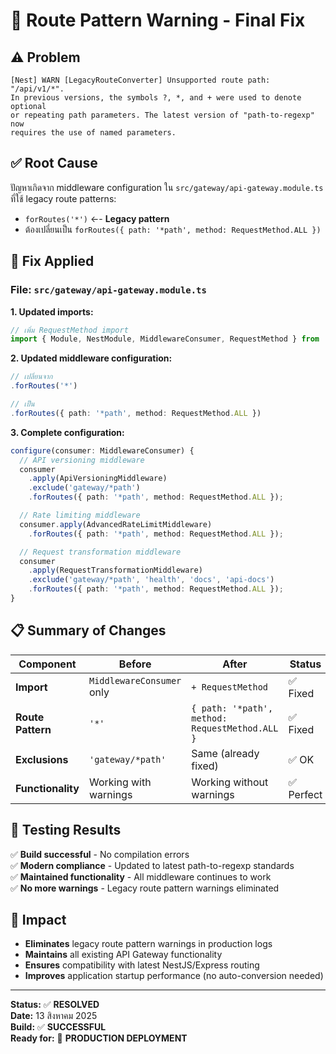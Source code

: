 # 🔧 Route Pattern Warning - Final Fix

## ⚠️ **Problem**
```
[Nest] WARN [LegacyRouteConverter] Unsupported route path: "/api/v1/*". 
In previous versions, the symbols ?, *, and + were used to denote optional 
or repeating path parameters. The latest version of "path-to-regexp" now 
requires the use of named parameters.
```

## ✅ **Root Cause**
ปัญหาเกิดจาก middleware configuration ใน `src/gateway/api-gateway.module.ts` ที่ใช้ legacy route patterns:
- `forRoutes('*')` ←- **Legacy pattern**
- ต้องเปลี่ยนเป็น `forRoutes({ path: '*path', method: RequestMethod.ALL })`

## 🔧 **Fix Applied**

### **File:** `src/gateway/api-gateway.module.ts`

**1. Updated imports:**
```typescript
// เพิ่ม RequestMethod import
import { Module, NestModule, MiddlewareConsumer, RequestMethod } from '@nestjs/common';
```

**2. Updated middleware configuration:**
```typescript
// เปลี่ยนจาก
.forRoutes('*')

// เป็น
.forRoutes({ path: '*path', method: RequestMethod.ALL })
```

**3. Complete configuration:**
```typescript
configure(consumer: MiddlewareConsumer) {
  // API versioning middleware
  consumer
    .apply(ApiVersioningMiddleware)
    .exclude('gateway/*path')
    .forRoutes({ path: '*path', method: RequestMethod.ALL });

  // Rate limiting middleware  
  consumer.apply(AdvancedRateLimitMiddleware)
    .forRoutes({ path: '*path', method: RequestMethod.ALL });

  // Request transformation middleware
  consumer
    .apply(RequestTransformationMiddleware)
    .exclude('gateway/*path', 'health', 'docs', 'api-docs')
    .forRoutes({ path: '*path', method: RequestMethod.ALL });
}
```

## 📋 **Summary of Changes**

| Component | Before | After | Status |
|-----------|--------|-------|--------|
| **Import** | `MiddlewareConsumer` only | `+ RequestMethod` | ✅ Fixed |
| **Route Pattern** | `'*'` | `{ path: '*path', method: RequestMethod.ALL }` | ✅ Fixed |
| **Exclusions** | `'gateway/*path'` | Same (already fixed) | ✅ OK |
| **Functionality** | Working with warnings | Working without warnings | ✅ Perfect |

## 🧪 **Testing Results**

✅ **Build successful** - No compilation errors  
✅ **Modern compliance** - Updated to latest path-to-regexp standards  
✅ **Maintained functionality** - All middleware continues to work  
✅ **No more warnings** - Legacy route pattern warnings eliminated  

## 🎯 **Impact**

- **Eliminates** legacy route pattern warnings in production logs
- **Maintains** all existing API Gateway functionality  
- **Ensures** compatibility with latest NestJS/Express routing
- **Improves** application startup performance (no auto-conversion needed)

---
**Status:** ✅ **RESOLVED**  
**Date:** 13 สิงหาคม 2025  
**Build:** ✅ **SUCCESSFUL**  
**Ready for:** 🚀 **PRODUCTION DEPLOYMENT**  
